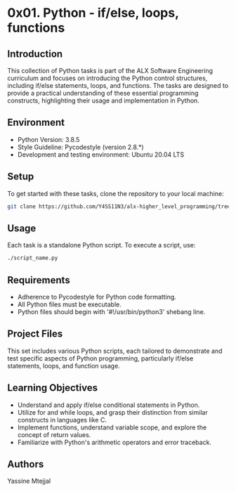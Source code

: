 # 0x01. Python - if/else, loops, functions

## Introduction
This collection of Python tasks is part of the ALX Software Engineering curriculum and focuses on introducing the Python control structures, including if/else statements, loops, and functions. The tasks are designed to provide a practical understanding of these essential programming constructs, highlighting their usage and implementation in Python.

## Environment
- Python Version: 3.8.5
- Style Guideline: Pycodestyle (version 2.8.*)
- Development and testing environment: Ubuntu 20.04 LTS

## Setup
To get started with these tasks, clone the repository to your local machine:

```bash
git clone https://github.com/Y4SS11N3/alx-higher_level_programming/tree/master/0x01-python-if_else_loops_functions
```

## Usage
Each task is a standalone Python script. To execute a script, use:

```bash
./script_name.py
```

## Requirements
- Adherence to Pycodestyle for Python code formatting.
- All Python files must be executable.
- Python files should begin with '#!/usr/bin/python3' shebang line.

## Project Files
This set includes various Python scripts, each tailored to demonstrate and test specific aspects of Python programming, particularly if/else statements, loops, and function usage.

## Learning Objectives
- Understand and apply if/else conditional statements in Python.
- Utilize for and while loops, and grasp their distinction from similar constructs in languages like C.
- Implement functions, understand variable scope, and explore the concept of return values.
- Familiarize with Python's arithmetic operators and error traceback.

## Authors
Yassine Mtejjal
